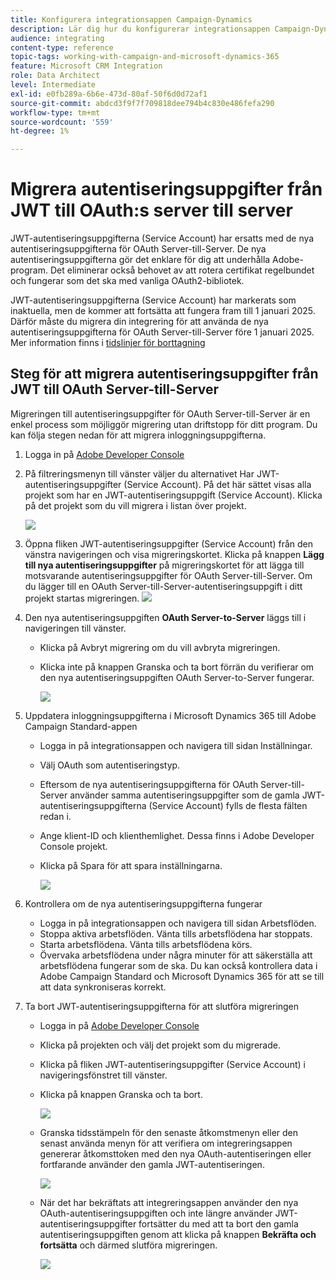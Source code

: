 ```yaml
---
title: Konfigurera integrationsappen Campaign-Dynamics
description: Lär dig hur du konfigurerar integrationsappen Campaign-Dynamics
audience: integrating
content-type: reference
topic-tags: working-with-campaign-and-microsoft-dynamics-365
feature: Microsoft CRM Integration
role: Data Architect
level: Intermediate
exl-id: e0fb289a-6b6e-473d-80af-50f6d0d72af1
source-git-commit: abdcd3f9f7f709818dee794b4c830e486fefa290
workflow-type: tm+mt
source-wordcount: '559'
ht-degree: 1%

---
```


# Migrera autentiseringsuppgifter från JWT till OAuth:s server till server

JWT-autentiseringsuppgifterna (Service Account) har ersatts med de nya autentiseringsuppgifterna för OAuth Server-till-Server. De nya autentiseringsuppgifterna gör det enklare för dig att underhålla Adobe-program. Det eliminerar också behovet av att rotera certifikat regelbundet och fungerar som det ska med vanliga OAuth2-bibliotek.

JWT-autentiseringsuppgifterna (Service Account) har markerats som inaktuella, men de kommer att fortsätta att fungera fram till 1 januari 2025. Därför måste du migrera din integrering för att använda de nya autentiseringsuppgifterna för OAuth Server-till-Server före 1 januari 2025. Mer information finns i [tidslinjer för borttagning](https://developer.adobe.com/developer-console/docs/guides/authentication/ServerToServerAuthentication/migration/#deperecation-timelines)

## Steg för att migrera autentiseringsuppgifter från JWT till OAuth Server-till-Server

Migreringen till autentiseringsuppgifter för OAuth Server-till-Server är en enkel process som möjliggör migrering utan driftstopp för ditt program. Du kan följa stegen nedan för att migrera inloggningsuppgifterna.

1. Logga in på [Adobe Developer Console](https://developer.adobe.com/console)
2. På filtreringsmenyn till vänster väljer du alternativet Har JWT-autentiseringsuppgifter (Service Account). På det här sättet visas alla projekt som har en JWT-autentiseringsuppgift (Service Account). Klicka på det projekt som du vill migrera i listan över projekt.

   ![](assets/JwtToOAuthMigration1.png)

3. Öppna fliken JWT-autentiseringsuppgifter (Service Account) från den vänstra navigeringen och visa migreringskortet. Klicka på knappen **Lägg till nya autentiseringsuppgifter** på migreringskortet för att lägga till motsvarande autentiseringsuppgifter för OAuth Server-till-Server. Om du lägger till en OAuth Server-till-Server-autentiseringsuppgift i ditt projekt startas migreringen.
   ![](assets/JwtToOAuthMigration2.png)
4. Den nya autentiseringsuppgiften **OAuth Server-to-Server** läggs till i navigeringen till vänster.
   * Klicka på Avbryt migrering om du vill avbryta migreringen.
   * Klicka inte på knappen Granska och ta bort förrän du verifierar om den nya autentiseringsuppgiften OAuth Server-to-Server fungerar.

     ![](assets/JwtToOAuthMigration3.png)

5. Uppdatera inloggningsuppgifterna i Microsoft Dynamics 365 till Adobe Campaign Standard-appen
   * Logga in på integrationsappen och navigera till sidan Inställningar.
   * Välj OAuth som autentiseringstyp.
   * Eftersom de nya autentiseringsuppgifterna för OAuth Server-till-Server använder samma autentiseringsuppgifter som de gamla JWT-autentiseringsuppgifterna (Service Account) fylls de flesta fälten redan i.
   * Ange klient-ID och klienthemlighet. Dessa finns i Adobe Developer Console projekt.
   * Klicka på Spara för att spara inställningarna.

     ![](assets/JwtToOAuthMigration4.png)

6. Kontrollera om de nya autentiseringsuppgifterna fungerar
   * Logga in på integrationsappen och navigera till sidan Arbetsflöden.
   * Stoppa aktiva arbetsflöden. Vänta tills arbetsflödena har stoppats.
   * Starta arbetsflödena. Vänta tills arbetsflödena körs.
   * Övervaka arbetsflödena under några minuter för att säkerställa att arbetsflödena fungerar som de ska. Du kan också kontrollera data i Adobe Campaign Standard och Microsoft Dynamics 365 för att se till att data synkroniseras korrekt.

7. Ta bort JWT-autentiseringsuppgifterna för att slutföra migreringen
   * Logga in på [Adobe Developer Console](https://developer.adobe.com/console)
   * Klicka på projekten och välj det projekt som du migrerade.
   * Klicka på fliken JWT-autentiseringsuppgifter (Service Account) i navigeringsfönstret till vänster.
   * Klicka på knappen Granska och ta bort.

     ![](assets/JwtToOAuthMigration5.png)
   * Granska tidsstämpeln för den senaste åtkomstmenyn eller den senast använda menyn för att verifiera om integreringsappen genererar åtkomsttoken med den nya OAuth-autentiseringen eller fortfarande använder den gamla JWT-autentiseringen.

     ![](assets/JwtToOAuthMigration6.png)
   * När det har bekräftats att integreringsappen använder den nya OAuth-autentiseringsuppgiften och inte längre använder JWT-autentiseringsuppgifter fortsätter du med att ta bort den gamla autentiseringsuppgiften genom att klicka på knappen **Bekräfta och fortsätta** och därmed slutföra migreringen.

     ![](assets/JwtToOAuthMigration7.png)
